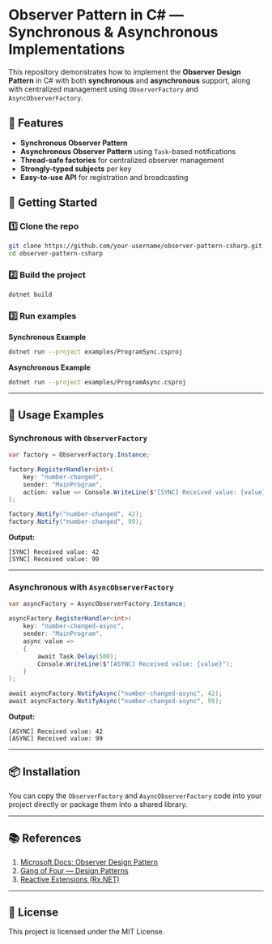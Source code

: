 # Observer Pattern in C# — Synchronous & Asynchronous Implementations

This repository demonstrates how to implement the **Observer Design Pattern** in C# with both **synchronous** and **asynchronous** support, along with centralized management using `ObserverFactory` and `AsyncObserverFactory`.

## 📌 Features

* **Synchronous Observer Pattern**
* **Asynchronous Observer Pattern** using `Task`-based notifications
* **Thread-safe factories** for centralized observer management
* **Strongly-typed subjects** per key
* **Easy-to-use API** for registration and broadcasting


## 🚀 Getting Started

### 1️⃣ Clone the repo

```bash
git clone https://github.com/your-username/observer-pattern-csharp.git
cd observer-pattern-csharp
```

### 2️⃣ Build the project

```bash
dotnet build
```

### 3️⃣ Run examples

**Synchronous Example**

```bash
dotnet run --project examples/ProgramSync.csproj
```

**Asynchronous Example**

```bash
dotnet run --project examples/ProgramAsync.csproj
```

---

## 📖 Usage Examples

### **Synchronous with `ObserverFactory`**

```csharp
var factory = ObserverFactory.Instance;

factory.RegisterHandler<int>(
    key: "number-changed",
    sender: "MainProgram",
    action: value => Console.WriteLine($"[SYNC] Received value: {value}")
);

factory.Notify("number-changed", 42);
factory.Notify("number-changed", 99);
```

**Output:**

```
[SYNC] Received value: 42
[SYNC] Received value: 99
```

---

### **Asynchronous with `AsyncObserverFactory`**

```csharp
var asyncFactory = AsyncObserverFactory.Instance;

asyncFactory.RegisterHandler<int>(
    key: "number-changed-async",
    sender: "MainProgram",
    async value =>
    {
        await Task.Delay(500);
        Console.WriteLine($"[ASYNC] Received value: {value}");
    }
);

await asyncFactory.NotifyAsync("number-changed-async", 42);
await asyncFactory.NotifyAsync("number-changed-async", 99);
```

**Output:**

```
[ASYNC] Received value: 42
[ASYNC] Received value: 99
```

---

## 📦 Installation

You can copy the `ObserverFactory` and `AsyncObserverFactory` code into your project directly or package them into a shared library.

---

## 📚 References

1. [Microsoft Docs: Observer Design Pattern](https://learn.microsoft.com/en-us/dotnet/standard/events/observer-design-pattern)
2. [Gang of Four — Design Patterns](https://en.wikipedia.org/wiki/Design_Patterns)
3. [Reactive Extensions (Rx.NET)](https://reactivex.io/)

---

## 📝 License

This project is licensed under the MIT License.
